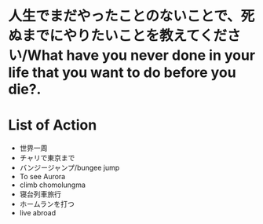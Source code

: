 # 人生でまだやったことのないことで、死ぬまでにやりたいことを教えてください/What have you never done in your life that you want to do before you die?.

# List of Action
- 世界一周
- チャリで東京まで
- バンジージャンプ/bungee jump 
- To see Aurora
- climb chomolungma
- 寝台列車旅行
- ホームランを打つ
- live abroad
